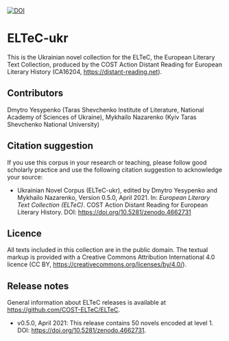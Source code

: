 [![DOI](https://zenodo.org/badge/DOI/10.5281/zenodo.4662617.svg)](https://doi.org/10.5281/zenodo.4662617)

# ELTeC-ukr

This is the Ukrainian novel collection for the ELTeC, the European Literary Text Collection, 
produced by the COST Action Distant Reading for European Literary History (CA16204, https://distant-reading.net). 

## Contributors

Dmytro Yesypenko (Taras Shevchenko Institute of Literature, National Academy of Sciences of Ukraine), Mykhailo Nazarenko (Kyiv Taras Shevchenko National University)

## Citation suggestion

If you use this corpus in your research or teaching, please follow good scholarly practice and use the following citation suggestion to acknowledge your source:

* Ukrainian Novel Corpus (ELTeC-ukr), edited by Dmytro Yesypenko and Mykhailo Nazarenko, Version 0.5.0, April 2021. In: *European Literary Text Collection (ELTeC)*. COST Action Distant Reading for European Literary History. DOI: https://doi.org/10.5281/zenodo.4662731

## Licence

All texts included in this collection are in the public domain. The textual markup is provided with a Creative Commons Attribution International 4.0 licence (CC BY, https://creativecommons.org/licenses/by/4.0/).

## Release notes

General information about ELTeC releases is available at https://github.com/COST-ELTeC/ELTeC.

* v0.5.0, April 2021: This release contains 50 novels encoded at level 1. DOI: https://doi.org/10.5281/zenodo.4662731. 


